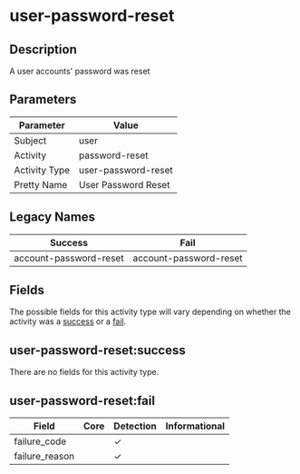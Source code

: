 user-password-reset
===================

Description
-----------
A user accounts' password was reset

Parameters
----------
| Parameter     | Value               |
| ------------- | ------------------- |
| Subject       | user                |
| Activity      | password-reset      |
| Activity Type | user-password-reset |
| Pretty Name   | User Password Reset |

Legacy Names
------------
| Success                    | Fail                       |
| -------------------------- | -------------------------- |
| account-password-reset<br> | account-password-reset<br> |

Fields
------

The possible fields for this activity type will vary depending on whether the activity was a [success](#user-password-resetsuccess) or a [fail](#user-password-resetfail).


user-password-reset:success
---------------------------

There are no fields for this activity type.


user-password-reset:fail
------------------------

| Field          | Core | Detection | Informational |
| -------------- | ---- | --------- | ------------- |
| failure_code   |      | &#10003;  |               |
| failure_reason |      | &#10003;  |               |